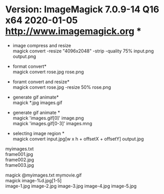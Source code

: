 # Version: ImageMagick 7.0.9-14 Q16 x64 2020-01-05 http://www.imagemagick.org *<br />

* image compress and resize <br />
magick convert -resize "4096x2048" -strip -quality 75% input.png output.png<br />
* format convert*<br />
magick convert rose.jpg rose.png<br />

* foramt convert and resize*<br />
 magick convert rose.jpg -resize 50% rose.png<br />

* generate gif animate*<br />
magick *.jpg images.gif <br />

* generate gif animate *<br />
 magick 'images.gif[0]' image.png <br />
 magick 'images.gif[0-3]' images.mng <br />

* selecting image region *<br />
 magick convert input.jpg[w x h + offsetX + offsetY] output.jpg <br />


myimages.txt  <br />
	frame001.jpg<br />
	frame002.jpg<br />
	frame003.jpg<br />

magick @myimages.txt mymovie.gif<br />
magick image-%d.jpg[1-5]  <br />
image-1.jpg
image-2.jpg
image-3.jpg
image-4.jpg
image-5.jpg